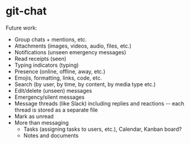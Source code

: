 # git-chat

Future work:

- Group chats + mentions, etc.
- Attachments (images, videos, audio, files, etc.)
- Notifications (unseen emergency messages)
- Read receipts (seen)
- Typing indicators (typing)
- Presence (online, offline, away, etc.)
- Emojis, formatting, links, code, etc.
- Search (by user, by time, by content, by media type etc.)
- Edit/delete (unseen) messages
- Emergency/silent messages
- Message threads (like Slack) including replies and reactions -- each thread is stored as a separate file
- Mark as unread
- More than messaging
  - Tasks (assigning tasks to users, etc.), Calendar, Kanban board?
  - Notes and documents